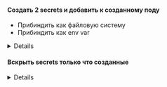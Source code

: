 #### Создать 2 secrets и добавить к созданному поду
* Прибиндить как файловую систему
* Прибиндить как env var
<details>  
```bash
kubectl run nginx --image=nginx --dry-run=client -oyaml >nginx.yaml  
kubectl create secret generic sec --from-literal=user=admin  
kubectl create secret generic sec1 --from-literal=pass=PassWord  
```


```yaml
---
apiVersion: v1
kind: Pod
metadata:
  creationTimestamp: null
  labels:
    run: nginx
  name: nginx
spec:
  containers:
  - image: nginx
    name: nginx
    resources: {}
    volumeMounts:
    - name: sec
      mountPath: "/etc/secrets"
      readOnly: true
    env:
      - name: PASS
        valueFrom:
          secretKeyRef:
            name: sec1
            key: pass
  volumes:
  - name: sec
    secret:
      secretName: sec
  dnsPolicy: ClusterFirst
  restartPolicy: Always
status: {}
```  
```bash  
kubectl exec nginx -- cat /etc/secrets/user  
kubectl exec nginx -- env  
```
</details>
 
####  Вскрыть  secrets только что созданные

<details>
```bash
# Определяем сначала где у нас создался под  
kubectl get pods -owide  
critctl ps  
critctl inspect container_id  
# Разделы env and mounts  
crictl inspect 3bd5a79dd7829 | grep pid  
cat /proc/26707/root/etc/secrets/user  
```
</details>